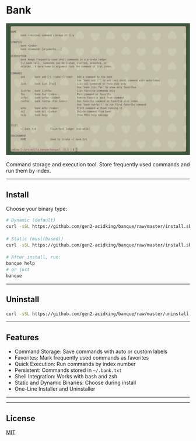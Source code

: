 # Bank

![Banque](banque.png)

Command storage and execution tool. Store frequently used commands and run them by index.

---

## Install

Choose your binary type:

```bash
# Dynamic (default)
curl -sSL https://github.com/gen2-acidking/banque/raw/master/install.sh | bash

# Static (musl(based))
curl -sSL https://github.com/gen2-acidking/banque/raw/master/install.sh | bash -s -- --static

# After install, run:
banque help
# or just
banque
```

---

## Uninstall

```bash
curl -sSL https://github.com/gen2-acidking/banque/raw/master/uninstall.sh | bash
```

---

## Features

- Command Storage: Save commands with auto or custom labels  
- Favorites: Mark frequently used commands as favorites  
- Quick Execution: Run commands by index number  
- Persistent: Commands stored in `~/.bank.txt`  
- Shell Integration: Works with bash and zsh  
- Static and Dynamic Binaries: Choose during install  
- One-Line Installer and Uninstaller  

---


---

## License

[MIT](LICENSE)
